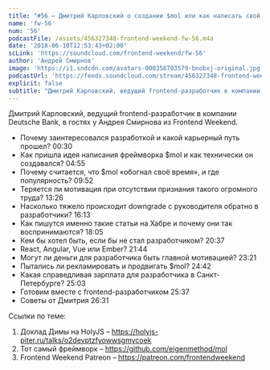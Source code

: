 ```yaml
---
title: "#56 – Дмитрий Карловский о создании $mol или как написать свой нишевый фреймворк"
name: 'fw-56'
num: '56'
podcastFile: /assets/456327348-frontend-weekend-fw-56.m4a
date: '2018-06-10T12:53:43+02:00'
scLink: 'https://soundcloud.com/frontend-weekend/fw-56'
author: 'Андрей Смирнов'
image: 'https://i1.sndcdn.com/avatars-000358703579-bnobxj-original.jpg'
podcastUrl: 'https://feeds.soundcloud.com/stream/456327348-frontend-weekend-fw-56.m4a'
explicit: false
subtitle: "Дмитрий Карловский, ведущий frontend-разработчик в компании Deutsche Bank, в гостях у Андрея Смирнова из Frontend Weekend. "
---
```

Дмитрий Карловский, ведущий frontend-разработчик в компании Deutsche Bank, в гостях у Андрея Смирнова из Frontend Weekend. 

- Почему заинтересовался разработкой и какой карьерный путь прошел? <timecode>00:30</timecode>
- Как пришла идея написания фреймворка $mol и как технически он создавался? <timecode>04:55</timecode>
- Почему считается, что $mol «обогнал своё время», и где популярность? <timecode>09:52</timecode>
- Теряется ли мотивация при отсутствии признания такого огромного труда? <timecode>13:26</timecode>
- Насколько тяжело происходит downgrade с руководителя обратно в разработчики? <timecode>16:13</timecode>
- Как пишутся именно такие статьи на Хабре и почему они так воспринимаются? <timecode>18:05</timecode>
- Кем бы хотел быть, если бы не стал разработчиком? <timecode>20:37</timecode>
- React, Angular, Vue или Ember? <timecode>21:44</timecode>
- Могут ли деньги для разработчика быть главной мотивацией? <timecode>23:21</timecode>
- Пытались ли рекламировать и продвигать $mol? <timecode>24:42</timecode>
- Какая справедливая зарплата для разработчика в Санкт-Петербурге? <timecode>25:03</timecode>
- Готовим вместе с frontend-разработчиком <timecode>25:37</timecode>
- Советы от Дмитрия <timecode>26:31</timecode>

Ссылки по теме:
1) Доклад Димы на HolyJS – https://holyjs-piter.ru/talks/o2devptzfyowwsgmycoek
2) Тот самый фреймворк – https://github.com/eigenmethod/mol
3) Frontend Weekend Patreon – https://patreon.com/frontendweekend